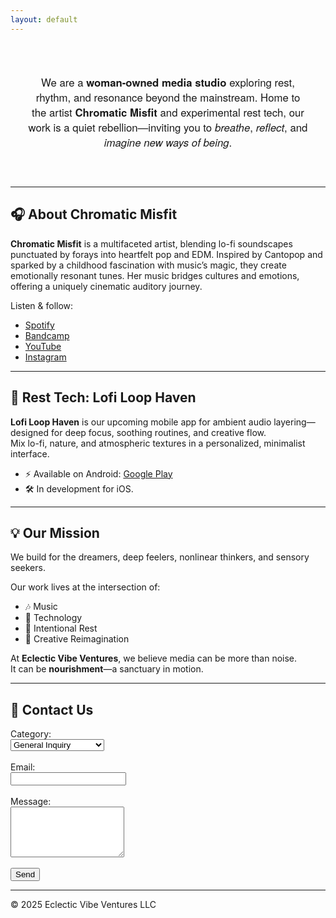 ```yaml
---
layout: default
---
```


<div align="center" style="padding: 2em; border-radius: 1em; font-family: 'Helvetica Neue', sans-serif; max-width: 800px; margin: auto;">
  <h3 style="font-weight: normal; font-size: 1.2em;">
    We are a <strong>woman-owned media studio</strong> exploring rest, rhythm, and resonance beyond the mainstream. Home to the artist <strong>Chromatic Misfit</strong> and experimental rest tech,  
    our work is a quiet rebellion—inviting you to <em>breathe</em>, <em>reflect</em>, and <em>imagine new ways of being</em>.
  </h3>
</div>

---

## 🎧 About Chromatic Misfit

**Chromatic Misfit** is a multifaceted artist, blending lo-fi soundscapes punctuated by forays into heartfelt pop and EDM. Inspired by Cantopop and sparked by a childhood fascination with music’s magic, they create emotionally resonant tunes. Her music bridges cultures and emotions, offering a uniquely cinematic auditory journey.

Listen & follow:
- [Spotify](https://open.spotify.com/artist/5O4l4URYQ4EqEWrbNpVXiS)
- [Bandcamp](https://chromaticmisfit.bandcamp.com/)
- [YouTube](https://www.youtube.com/@ChromaticMisfit)
- [Instagram](https://www.instagram.com/chromaticmisfit/)

---

## 📱 Rest Tech: Lofi Loop Haven

**Lofi Loop Haven** is our upcoming mobile app for ambient audio layering—designed for deep focus, soothing routines, and creative flow.  
Mix lo-fi, nature, and atmospheric textures in a personalized, minimalist interface.

- ⚡ Available on Android: [Google Play](https://play.google.com/store/apps/details?id=com.eclecticvibeventures.lofiloophaven)
- 🛠️ In development for iOS.

---

## 💡 Our Mission

We build for the dreamers, deep feelers, nonlinear thinkers, and sensory seekers.

Our work lives at the intersection of:
- 🎶 Music
- 📱 Technology
- 🌿 Intentional Rest
- 💫 Creative Reimagination

At **Eclectic Vibe Ventures**, we believe media can be more than noise.  
It can be **nourishment**—a sanctuary in motion.

---

## 📧 Contact Us

<form
  action="https://formspree.io/f/movlkrvq"
  method="POST"
>
<label>Category:</label><br>
  <select name="category" id="category">
    <option value="general-inquiry">General Inquiry</option>
    <option value="app-support-ios">App Support: iOS</option>
    <option value="app-support-android">App Support: Android</option>
  </select>
  <br><br>
  <label>
    Email:
  </label>
    <br>
    <input type="email" name="email">
    <br>
    <br>
  <label>
    Message:
  </label>
    <br>
    <textarea id="message" name="message" rows="5" cols="20"></textarea>
    <br>
    <br>
  <button type="submit">Send</button>
</form>

---

© 2025 Eclectic Vibe Ventures LLC
